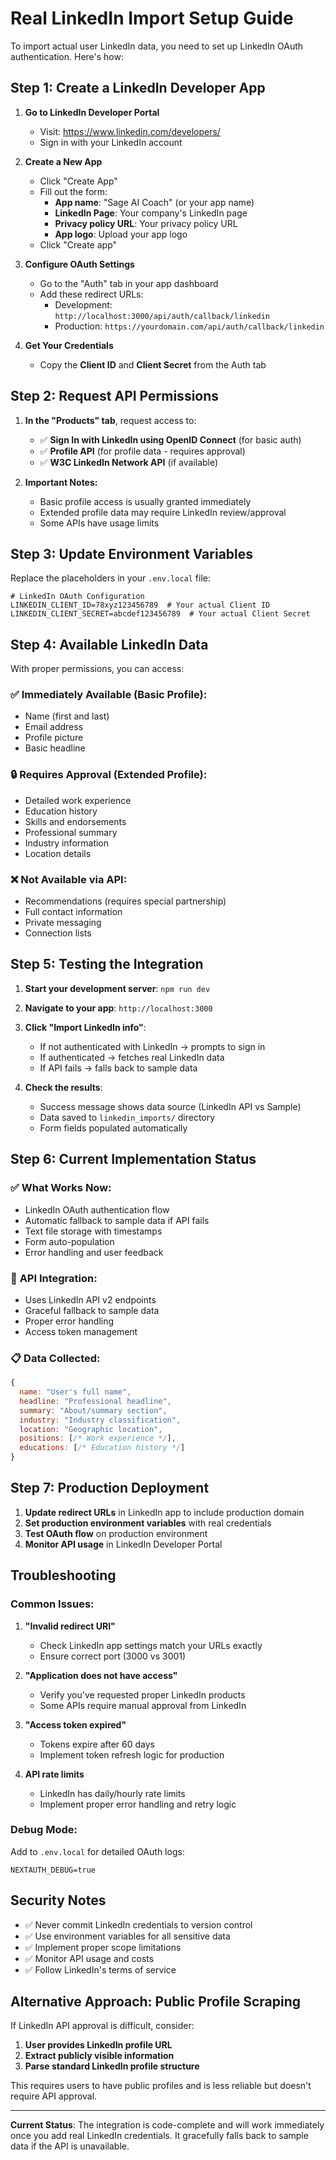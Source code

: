 # Real LinkedIn Import Setup Guide

To import actual user LinkedIn data, you need to set up LinkedIn OAuth authentication. Here's how:

## Step 1: Create a LinkedIn Developer App

1. **Go to LinkedIn Developer Portal**
   - Visit: https://www.linkedin.com/developers/
   - Sign in with your LinkedIn account

2. **Create a New App**
   - Click "Create App"
   - Fill out the form:
     - **App name**: "Sage AI Coach" (or your app name)
     - **LinkedIn Page**: Your company's LinkedIn page
     - **Privacy policy URL**: Your privacy policy URL
     - **App logo**: Upload your app logo
   - Click "Create app"

3. **Configure OAuth Settings**
   - Go to the "Auth" tab in your app dashboard
   - Add these redirect URLs:
     - Development: `http://localhost:3000/api/auth/callback/linkedin`
     - Production: `https://yourdomain.com/api/auth/callback/linkedin`

4. **Get Your Credentials**
   - Copy the **Client ID** and **Client Secret** from the Auth tab

## Step 2: Request API Permissions

1. **In the "Products" tab**, request access to:
   - ✅ **Sign In with LinkedIn using OpenID Connect** (for basic auth)
   - ✅ **Profile API** (for profile data - requires approval)
   - ✅ **W3C LinkedIn Network API** (if available)

2. **Important Notes:**
   - Basic profile access is usually granted immediately
   - Extended profile data may require LinkedIn review/approval
   - Some APIs have usage limits

## Step 3: Update Environment Variables

Replace the placeholders in your `.env.local` file:

```env
# LinkedIn OAuth Configuration
LINKEDIN_CLIENT_ID=78xyz123456789  # Your actual Client ID
LINKEDIN_CLIENT_SECRET=abcdef123456789  # Your actual Client Secret
```

## Step 4: Available LinkedIn Data

With proper permissions, you can access:

### ✅ **Immediately Available (Basic Profile):**
- Name (first and last)
- Email address
- Profile picture
- Basic headline

### 🔒 **Requires Approval (Extended Profile):**
- Detailed work experience
- Education history
- Skills and endorsements
- Professional summary
- Industry information
- Location details

### ❌ **Not Available via API:**
- Recommendations (requires special partnership)
- Full contact information
- Private messaging
- Connection lists

## Step 5: Testing the Integration

1. **Start your development server**: `npm run dev`

2. **Navigate to your app**: `http://localhost:3000`

3. **Click "Import LinkedIn info"**:
   - If not authenticated with LinkedIn → prompts to sign in
   - If authenticated → fetches real LinkedIn data
   - If API fails → falls back to sample data

4. **Check the results**:
   - Success message shows data source (LinkedIn API vs Sample)
   - Data saved to `linkedin_imports/` directory
   - Form fields populated automatically

## Step 6: Current Implementation Status

### ✅ **What Works Now:**
- LinkedIn OAuth authentication flow
- Automatic fallback to sample data if API fails
- Text file storage with timestamps
- Form auto-population
- Error handling and user feedback

### 🔄 **API Integration:**
- Uses LinkedIn API v2 endpoints
- Graceful fallback to sample data
- Proper error handling
- Access token management

### 📋 **Data Collected:**
```javascript
{
  name: "User's full name",
  headline: "Professional headline",
  summary: "About/summary section", 
  industry: "Industry classification",
  location: "Geographic location",
  positions: [/* Work experience */],
  educations: [/* Education history */]
}
```

## Step 7: Production Deployment

1. **Update redirect URLs** in LinkedIn app to include production domain
2. **Set production environment variables** with real credentials
3. **Test OAuth flow** on production environment
4. **Monitor API usage** in LinkedIn Developer Portal

## Troubleshooting

### Common Issues:

1. **"Invalid redirect URI"**
   - Check LinkedIn app settings match your URLs exactly
   - Ensure correct port (3000 vs 3001)

2. **"Application does not have access"**
   - Verify you've requested proper LinkedIn products
   - Some APIs require manual approval from LinkedIn

3. **"Access token expired"**
   - Tokens expire after 60 days
   - Implement token refresh logic for production

4. **API rate limits**
   - LinkedIn has daily/hourly rate limits
   - Implement proper error handling and retry logic

### Debug Mode:
Add to `.env.local` for detailed OAuth logs:
```env
NEXTAUTH_DEBUG=true
```

## Security Notes

- ✅ Never commit LinkedIn credentials to version control
- ✅ Use environment variables for all sensitive data
- ✅ Implement proper scope limitations
- ✅ Monitor API usage and costs
- ✅ Follow LinkedIn's terms of service

## Alternative Approach: Public Profile Scraping

If LinkedIn API approval is difficult, consider:
1. **User provides LinkedIn profile URL**
2. **Extract publicly visible information**
3. **Parse standard LinkedIn profile structure**

This requires users to have public profiles and is less reliable but doesn't require API approval.

---

**Current Status**: The integration is code-complete and will work immediately once you add real LinkedIn credentials. It gracefully falls back to sample data if the API is unavailable.
